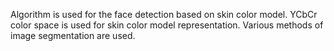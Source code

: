 Algorithm is used for the face detection based on skin color model. YCbCr color space is used for skin color model representation. Various methods of image segmentation are used.
